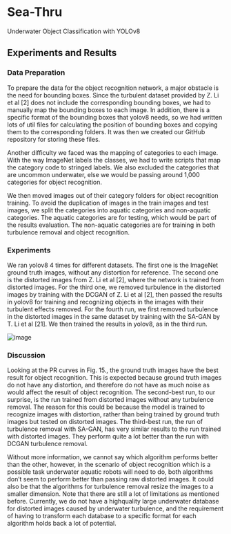 # Sea-Thru
Underwater Object Classification with YOLOv8

## Experiments and Results
### Data Preparation
To prepare the data for the object recognition network, a major obstacle is the need for bounding boxes. Since the turbulent dataset provided by Z. Li et al [2] does not include the corresponding bounding boxes, we had to manually map the bounding boxes to each image. In addition, there is a specific format of the bounding boxes that yolov8 needs, so we had written lots of util files for calculating the position of bounding boxes and copying them to the corresponding folders. It was then we created our GitHub repository for storing these files. 

Another difficulty we faced was the mapping of categories to each image. With the way ImageNet labels the classes, we had to write scripts that map the category code to stringed labels. We also excluded the categories that are uncommon underwater, else we would be passing around 1,000 categories for object recognition.

We then moved images out of their category folders for object recognition training. To avoid the duplication of images in the train images and test images, we split the categories into aquatic categories and non-aquatic categories. The aquatic categories are for testing, which would be part of the results evaluation. The non-aquatic categories are for training in both turbulence removal and object recognition.

### Experiments
We ran yolov8 4 times for different datasets. The first one is the ImageNet ground truth images, without any distortion for reference. The second one is the distorted images from Z. Li et al [2], where the network is trained from distorted images. For the third one, we removed turbulence in the distorted images by training with the DCGAN of Z. Li et al [2], then passed the results in yolov8 for training and recognizing objects in the images with their turbulent effects removed. For the fourth run, we first removed turbulence in the distorted images in the same dataset by training with the SA-GAN by T. Li et al [21]. We then trained the results in yolov8, as in the third run.

![image](https://github.com/typ00ytsa347/Sea-Thru/assets/79774614/4e1bb1fe-2454-4920-8de7-b9530b5de34b)

### Discussion
Looking at the PR curves in Fig. 15., the ground truth images have the best result for object recognition. This is expected because ground truth images do not have any distortion, and therefore do not have as much noise as would affect the result of object recognition. The second-best run, to our surprise, is the run trained from distorted images without any turbulence removal. The reason for this could be because the model is trained to recognize images with distortion, rather than being trained by ground truth images but tested on distorted images. The third-best run, the run of turbulence removal with SA-GAN, has very similar results to the run trained with distorted images. They perform quite a lot better than the run with DCGAN turbulence removal.

Without more information, we cannot say which algorithm performs better than the other, however, in the scenario of object recognition which is a possible task underwater aquatic robots will need to do, both algorithms don’t seem to perform better than passing raw distorted images. It could also be that the algorithms for turbulence removal resize the images to a smaller dimension. Note that there are still a lot of limitations as mentioned before. Currently, we do not have a highquality large underwater database for distorted images caused by underwater turbulence, and the requirement of having to transform each database to a specific format for each algorithm holds back a lot of potential.
